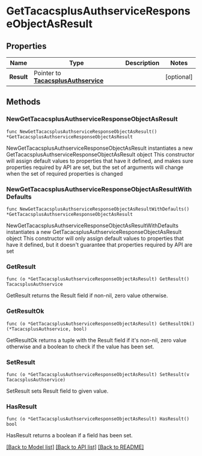 # GetTacacsplusAuthserviceResponseObjectAsResult

## Properties

Name | Type | Description | Notes
------------ | ------------- | ------------- | -------------
**Result** | Pointer to [**TacacsplusAuthservice**](TacacsplusAuthservice.md) |  | [optional] 

## Methods

### NewGetTacacsplusAuthserviceResponseObjectAsResult

`func NewGetTacacsplusAuthserviceResponseObjectAsResult() *GetTacacsplusAuthserviceResponseObjectAsResult`

NewGetTacacsplusAuthserviceResponseObjectAsResult instantiates a new GetTacacsplusAuthserviceResponseObjectAsResult object
This constructor will assign default values to properties that have it defined,
and makes sure properties required by API are set, but the set of arguments
will change when the set of required properties is changed

### NewGetTacacsplusAuthserviceResponseObjectAsResultWithDefaults

`func NewGetTacacsplusAuthserviceResponseObjectAsResultWithDefaults() *GetTacacsplusAuthserviceResponseObjectAsResult`

NewGetTacacsplusAuthserviceResponseObjectAsResultWithDefaults instantiates a new GetTacacsplusAuthserviceResponseObjectAsResult object
This constructor will only assign default values to properties that have it defined,
but it doesn't guarantee that properties required by API are set

### GetResult

`func (o *GetTacacsplusAuthserviceResponseObjectAsResult) GetResult() TacacsplusAuthservice`

GetResult returns the Result field if non-nil, zero value otherwise.

### GetResultOk

`func (o *GetTacacsplusAuthserviceResponseObjectAsResult) GetResultOk() (*TacacsplusAuthservice, bool)`

GetResultOk returns a tuple with the Result field if it's non-nil, zero value otherwise
and a boolean to check if the value has been set.

### SetResult

`func (o *GetTacacsplusAuthserviceResponseObjectAsResult) SetResult(v TacacsplusAuthservice)`

SetResult sets Result field to given value.

### HasResult

`func (o *GetTacacsplusAuthserviceResponseObjectAsResult) HasResult() bool`

HasResult returns a boolean if a field has been set.


[[Back to Model list]](../README.md#documentation-for-models) [[Back to API list]](../README.md#documentation-for-api-endpoints) [[Back to README]](../README.md)


